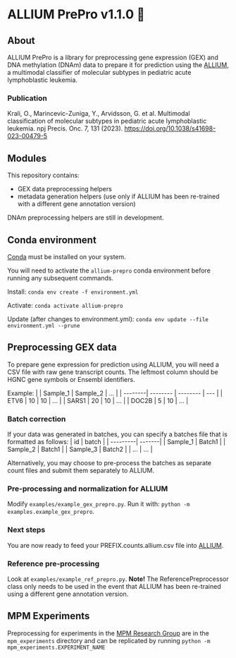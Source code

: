 # ALLIUM PrePro v1.1.0 :garlic:

## About

ALLIUM PrePro is a library for preprocessing gene expression (GEX) and DNA methylation (DNAm) data to prepare it for prediction using the [ALLIUM](https://github.com/Molmed/allium), a multimodal classifier of molecular subtypes in pediatric acute lymphoblastic leukemia.

### Publication

Krali, O., Marincevic-Zuniga, Y., Arvidsson, G. et al. Multimodal classification of molecular subtypes in pediatric acute lymphoblastic leukemia. npj Precis. Onc. 7, 131 (2023). https://doi.org/10.1038/s41698-023-00479-5

## Modules

This repository contains:
- GEX data preprocessing helpers
- metadata generation helpers (use only if ALLIUM has been re-trained with a different gene annotation version)

DNAm preprocessing helpers are still in development.

## Conda environment
[Conda](https://docs.conda.io) must be installed on your system.

You will need to activate the `allium-prepro` conda environment before running any subsequent commands.

Install: `conda env create -f environment.yml`

Activate: `conda activate allium-prepro`

Update (after changes to environment.yml): `conda env update --file environment.yml --prune`

## Preprocessing GEX data
To prepare gene expression for prediction using ALLIUM, you will need a CSV file with raw gene transcript counts. The leftmost column should be HGNC gene symbols or Ensembl identifiers.

Example:
|         | Sample_1 | Sample_2 | ... |
| --------| -------- | -------- | --- |
| ETV6    | 10       | 10       | ... |
| SARS1   | 20       | 10       | ... |
| DOC2B   | 5        | 10       | ... |

### Batch correction

If your data was generated in batches, you can specify a batches file that is formatted as follows:
| id       | batch  |
| ---------| -------|
| Sample_1 | Batch1 |
| Sample_2 | Batch1 |
| Sample_3 | Batch2 |
| ...      | ...    |

Alternatively, you may choose to pre-process the batches as separate count files and submit them separately to ALLIUM.

### Pre-processing and normalization for ALLIUM

Modify `examples/example_gex_prepro.py`.
Run it with: `python -m examples.example_gex_prepro`.

### Next steps
You are now ready to feed your PREFIX.counts.allium.csv file into [ALLIUM](https://github.com/Molmed/allium).

### Reference pre-processing
Look at `examples/example_ref_prepro.py`. **Note!** The ReferencePreprocessor class only needs to be used in the event that ALLIUM has been re-trained using a different gene annotation version.

## MPM Experiments
Preprocessing for experiments in the [MPM Research Group](https://www.uu.se/en/department/medical-sciences/research/research-groups/molecular-precision-medicine) are in the `mpm_experiments` directory and can be replicated by running `python -m mpm_experiments.EXPERIMENT_NAME`
